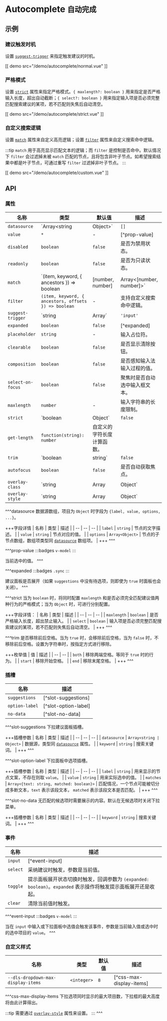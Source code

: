 # Autocomplete <small>自动完成</small>

## 示例

### 建议触发时机

设置 [`suggest-trigger`](#props-suggest-trigger) 来指定触发建议的时机。

[[ demo src="/demo/autocomplete/normal.vue" ]]

### 严格模式

设置 [`strict`](#props-strict) 属性来指定严格模式。`{ maxlength?: boolean }` 用来指定是否严格输入长度，超出自动截断；`{ select?: boolean }` 用来指定输入项是否必须完整匹配搜索建议的某项，若不匹配则失焦后自动清空。

[[ demo src="/demo/autocomplete/strict.vue" ]]

### 自定义搜索逻辑

设置 [`match`](#props-match) 属性来自定义高亮逻辑；设置 [`filter`](#props-filter) 属性来自定义搜索命中逻辑。

:::tip
`match` 用于高亮显示匹配文本的逻辑；而 `filter` 是控制是否命中。默认情况下 `filter` 会过滤掉未被 `match` 匹配的节点，且将包含非叶子节点。如希望搜索结果中都是叶子节点，可通过重写 `filter` 过滤掉非叶子节点。
:::

[[ demo src="/demo/autocomplete/custom.vue" ]]

## API

### 属性

| 名称 | 类型 | 默认值 | 描述 |
| -- | -- | -- | -- |
| ``datasource`` | `Array<string | Object>` | `[]` | [^datasource] |
| ``value`` | `*` | - | [^prop-value] |
| ``disabled`` | `boolean` | `false` | 是否为禁用状态。 |
| ``readonly`` | `boolean` | `false` | 是否为只读状态。 |
| ``match`` | `(item, keyword, { ancestors }) => boolean | [number, number] | Array<[number, number]>` | - | 支持自定义高亮逻辑，默认进行大小写不敏感的子串匹配。 |
| ``filter`` | `(item, keyword, { ancestors, offsets }) => boolean` | - | 支持自定义搜索命中逻辑。 |
| ``suggest-trigger`` | `string | Array<string>` | `'input'` | 触发建议下拉面板的时机，可用值有：`'input'`、`'focus'`。 |
| ``expanded`` | `boolean` | `false` | [^expanded] |
| ``placeholder`` | `string` | - | 输入占位符。 |
| ``clearable`` | `boolean` | `false` | 是否显示清除按钮。 |
| ``composition`` | `boolean` | `false` | 是否感知输入法输入过程的值。 |
| ``select-on-focus`` | `boolean` | `false` | 聚焦时是否自动选中输入框文本。 |
| ``maxlength`` | `number` | - | 输入字符串的长度限制。 |
| ``strict`` | `boolean | Object` | `false` | [^strict] |
| ``get-length`` | `function(string): number` | 自定义的字符长度计算函数。 |
| ``trim`` | `boolean | string` | `false` | [^trim] |
| ``autofocus`` | `boolean` | `false` | 是否自动获取焦点。 |
| ``overlay-class`` | `string | Array | Object` | - | 参考 [`Overlay`](./overlay) 组件的 [`overlay-class`](./overlay#props-overlay-class) 属性。 |
| ``overlay-style`` | `string | Array | Object` | - | 参考 [`Overlay`](./overlay) 组件的 [`overlay-style`](./overlay#props-overlay-style) 属性。 |

^^^datasource
数据源数组，项目为 `Object` 时字段为 `{label, value, options, ...}`。

+++字段详情
| 名称 | 类型 | 描述 |
| -- | -- | -- |
| `label` | `string` | 节点的文字描述。 |
| `value` | `string` | 节点对应的值。 |
| `options` | `Array<Object>` | 节点的子节点数组，数组项类型同 [`datasource`](#props-datasource) 数组项。 |
+++
^^^

^^^prop-value
:::badges
`v-model`
:::

当前选中的值。
^^^

^^^expanded
:::badges
`.sync`
:::

建议面板是否展开（如果 `suggestions` 中没有待选项，则即使为 `true` 时面板也会关闭）。
^^^

^^^strict
当为 `boolean` 时，将同时配置 `maxlength` 和是否必须完全匹配建议值两种行为的严格模式；当为 `Object` 时，可进行分别配置。

+++字段详情：
| 名称 | 类型 | 描述 |
| -- | -- | -- |
| `maxlength` | `boolean` | 是否严格输入长度，超出禁止输入。 |
| `select` | `boolean` | 输入项是否必须完整匹配搜索建议的某项，若不匹配则失焦后自动清空。 |
+++
^^^

^^^trim
是否移除前后空格。当为 `true` 时，会移除前后空格，当为 `false` 时，不移除前后空格。设置为字符串时，按指定方式进行移除。

+++枚举值
| 值 | 描述 |
| -- | -- |
| `both` | 移除两端空格。等同于 `true` 时的行为。 |
| `start` | 移除开始空格。 |
| `end` | 移除末尾空格。 |
+++
^^^

### 插槽

| 名称 | 描述 |
| -- | -- |
| ``suggestions`` | [^slot-suggestions] |
| ``option-label`` | [^slot-option-label] |
| ``no-data`` | [^slot-no-data] |

^^^slot-suggestions
下拉建议面板插槽。

+++插槽参数
| 名称 | 类型 | 描述 |
| -- | -- | -- |
| `datasource` | `Array<string | Object>` | 数据源，类型同 [`datasource`](#props-datasource) 属性。 |
| `keyword` | `string` | 搜索关键词。 |
+++
^^^

^^^slot-option-label
下拉面板中选项插槽。

+++插槽参数
| 名称 | 类型 | 描述 |
| -- | -- | -- |
| `label` | `string` | 用来显示的节点文案，不存在则取 `value`。 |
| `value` | `string` | 用来实际选中的值。 |
| `matches` | `Array<{text: string, matched: boolean}>` | 匹配情况，一个节点可能被切分成多断文本，`text` 表示该段文本， `matched` 表示该段文本是否匹配。 |
+++
^^^

^^^slot-no-data
无匹配的候选项时需要展示的内容。默认在无候选项时关闭下拉菜单。

+++插槽参数
| 名称 | 类型 | 描述 |
| -- | -- | -- |
| `keyword` | `string` | 搜索关键词。 |
+++
^^^

### 事件

| 名称 | 描述 |
| -- | -- |
| ``input`` | [^event-input] |
| ``select`` | 采纳建议时触发，参数是当前值。 |
| ``toggle`` | 提示面板展开状态切换时触发，回调参数为 `(expanded: boolean)`。`expanded` 表示操作将触发提示面板展开还是收起。 |
| ``clear`` | 清除当前值时触发。 |

^^^event-input
:::badges
`v-model`
:::

当在 `input` 中输入或下拉面板中选值会触发该事件，参数是当前输入值或选中时的选中项目的 `value`。
^^^

### 自定义样式

| 名称 | 类型 | 默认值 | 描述 |
| -- | -- | -- | -- |
| ``--dls-dropdown-max-display-items`` | `<integer>` | `8` | [^css-max-display-items] |

^^^css-max-display-items
下拉选项同时显示的最大项目数，下拉框的最大高度将由此计算得出。

:::tip
需要通过 [`overlay-style`](#props-overlay-style) 属性来设置。
:::
^^^
